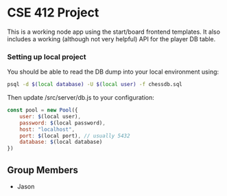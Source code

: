 # CSE 412 Project 

This is a working node app using the start/board frontend templates. It also includes a working (although not very helpful) API for the player DB table. 

### Setting up local project
You should be able to read the DB dump into your local environment using:
```bash
psql -d $(local database) -U $(local user) -f chessdb.sql
```

Then update /src/server/db.js to your configuration:
```javascript
const pool = new Pool({
    user: $(local user),
    password: $(local password),
    host: "localhost",
    port: $(local port), // usually 5432
    database: $(local database) 
})
```

## Group Members
- Jason